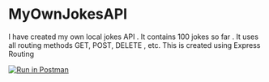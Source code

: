 # MyOwnJokesAPI

I have created my own local jokes API . It contains 100 jokes so far . It uses all routing methods GET, POST, DELETE , etc. This is created using Express Routing


[![Run in Postman](https://run.pstmn.io/button.svg)](https://god.gw.postman.com/run-collection/25790862-c5a97acd-fbe7-4adc-98db-13ac95bfaded?action=collection%2Ffork&source=rip_markdown&collection-url=entityId%3D25790862-c5a97acd-fbe7-4adc-98db-13ac95bfaded%26entityType%3Dcollection%26workspaceId%3D0d022c77-fde7-44f4-b409-57e85ddf2d8c)

